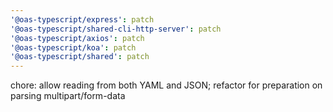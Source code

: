 ```yaml
---
'@oas-typescript/express': patch
'@oas-typescript/shared-cli-http-server': patch
'@oas-typescript/axios': patch
'@oas-typescript/koa': patch
'@oas-typescript/shared': patch
---
```


chore: allow reading from both YAML and JSON; refactor for preparation on parsing multipart/form-data
